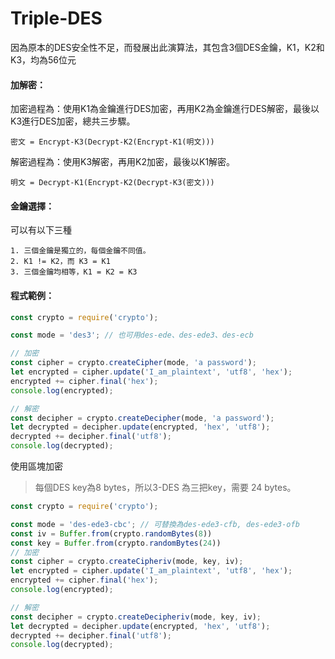 # Triple-DES

因為原本的DES安全性不足，而發展出此演算法，其包含3個DES金鑰，K1，K2和K3，均為56位元

#### 加解密：

加密過程為：使用K1為金鑰進行DES加密，再用K2為金鑰進行DES解密，最後以K3進行DES加密，總共三步驟。

```
密文 = Encrypt-K3(Decrypt-K2(Encrypt-K1(明文)))
```

解密過程為：使用K3解密，再用K2加密，最後以K1解密。

```
明文 = Decrypt-K1(Encrypt-K2(Decrypt-K3(密文)))
```

#### 金鑰選擇：

可以有以下三種

```
1. 三個金鑰是獨立的，每個金鑰不同值。
2. K1 != K2，而 K3 = K1
3. 三個金鑰均相等，K1 = K2 = K3
```

#### 程式範例：

```js
const crypto = require('crypto');

const mode = 'des3'; // 也可用des-ede、des-ede3、des-ecb

// 加密
const cipher = crypto.createCipher(mode, 'a password');
let encrypted = cipher.update('I_am_plaintext', 'utf8', 'hex');
encrypted += cipher.final('hex');
console.log(encrypted);

// 解密
const decipher = crypto.createDecipher(mode, 'a password');
let decrypted = decipher.update(encrypted, 'hex', 'utf8');
decrypted += decipher.final('utf8');
console.log(decrypted);
```

使用區塊加密

> 每個DES key為8 bytes，所以3-DES 為三把key，需要 24 bytes。

```js
const crypto = require('crypto');

const mode = 'des-ede3-cbc'; // 可替換為des-ede3-cfb, des-ede3-ofb
const iv = Buffer.from(crypto.randomBytes(8))
const key = Buffer.from(crypto.randomBytes(24))
// 加密
const cipher = crypto.createCipheriv(mode, key, iv);
let encrypted = cipher.update('I_am_plaintext', 'utf8', 'hex');
encrypted += cipher.final('hex');
console.log(encrypted);

// 解密
const decipher = crypto.createDecipheriv(mode, key, iv);
let decrypted = decipher.update(encrypted, 'hex', 'utf8');
decrypted += decipher.final('utf8');
console.log(decrypted);
```



